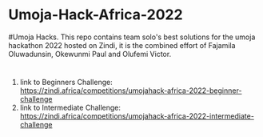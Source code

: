 # Umoja-Hack-Africa-2022
#Umoja Hacks.  This repo contains team solo's best solutions for the umoja hackathon 2022 hosted on Zindi, it is the combined effort of Fajamila Oluwadunsin, Okewunmi Paul and Olufemi Victor.
#
1. link to Beginners Challenge: https://zindi.africa/competitions/umojahack-africa-2022-beginner-challenge
2. link to Intermediate Challenge: https://zindi.africa/competitions/umojahack-africa-2022-intermediate-challenge
